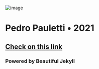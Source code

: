 ![image](https://user-images.githubusercontent.com/57163905/111088180-af291280-8504-11eb-8d3b-57ad69226822.png)

# Pedro Pauletti  •  2021

## [Check on this link](https://pedro-pauletti.github.io/pedropauletti.github.io/)

### Powered by Beautiful Jekyll
